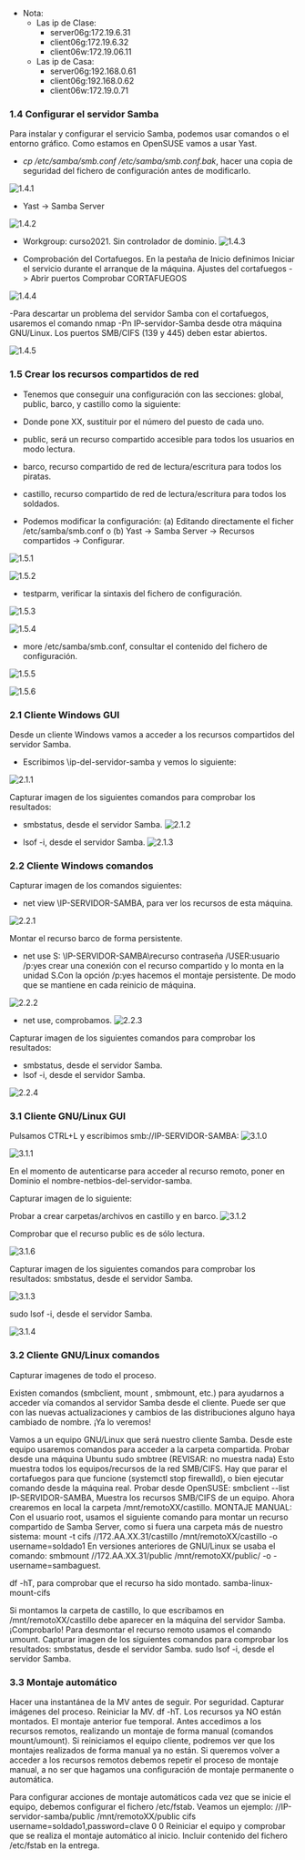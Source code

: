 - Nota:
  - Las ip de Clase:
    - server06g:172.19.6.31
    - client06g:172.19.6.32
    - client06w:172.19.06.11
  - Las ip de Casa:
    - server06g:192.168.0.61
    - client06g:192.168.0.62
    - client06w:172.19.0.71


### 1.4 Configurar el servidor Samba
Para instalar y configurar el servicio Samba, podemos usar comandos o el entorno gráfico. Como estamos en OpenSUSE vamos a usar Yast.

 - _cp /etc/samba/smb.conf /etc/samba/smb.conf.bak_, hacer una copia de seguridad del fichero de configuración antes de modificarlo.

 ![1.4.1](https://github.com/IsraelLemos/add2021-israel-lemos/blob/master/Samba-(OpenSUSE-y-Windows)/img/Captura%20de%20pantalla_2020-10-27_12-34-20.png?raw=true)

 - Yast -> Samba Server

 ![1.4.2](https://github.com/IsraelLemos/add2021-israel-lemos/blob/master/Samba-(OpenSUSE-y-Windows)/img/Captura%20de%20pantalla_2020-10-27_12-32-51.png?raw=true)


 - Workgroup: curso2021.
 Sin controlador de dominio.
![1.4.3](https://github.com/IsraelLemos/add2021-israel-lemos/blob/master/Samba-(OpenSUSE-y-Windows)/img/Captura%20de%20pantalla_2020-10-27_12-34-55.png?raw=true)

 - Comprobación del Cortafuegos. En la pestaña de Inicio definimos
Iniciar el servicio durante el arranque de la máquina.
Ajustes del cortafuegos -> Abrir puertos
Comprobar CORTAFUEGOS

 ![1.4.4](https://github.com/IsraelLemos/add2021-israel-lemos/blob/master/Samba-(OpenSUSE-y-Windows)/img/Captura%20de%20pantalla_2020-10-27_12-35-29.png?raw=true)



 -Para descartar un problema del servidor Samba con el cortafuegos, usaremos el comando nmap -Pn IP-servidor-Samba desde otra máquina GNU/Linux. Los puertos SMB/CIFS (139 y 445) deben estar abiertos.

 ![1.4.5](https://github.com/IsraelLemos/add2021-israel-lemos/blob/master/Samba-(OpenSUSE-y-Windows)/img/1.4.5.PNG?raw=true)

### 1.5 Crear los recursos compartidos de red


- Tenemos que conseguir una configuración con las secciones: global, public, barco, y castillo como la siguiente:

 - Donde pone XX, sustituir por el número del puesto de cada uno.

 - public, será un recurso compartido accesible para todos los usuarios en modo lectura.

 - barco, recurso compartido de red de lectura/escritura para todos los piratas.

 - castillo, recurso compartido de red de lectura/escritura para todos los soldados.


- Podemos modificar la configuración:
(a) Editando directamente el ficher /etc/samba/smb.conf o
(b) Yast -> Samba Server -> Recursos compartidos -> Configurar.

 ![1.5.1](https://github.com/IsraelLemos/add2021-israel-lemos/blob/master/Samba-(OpenSUSE-y-Windows)/img/Captura%20de%20pantalla_2020-10-27_12-52-38.png?raw=true)

 ![1.5.2](https://github.com/IsraelLemos/add2021-israel-lemos/blob/master/Samba-(OpenSUSE-y-Windows)/img/Captura%20de%20pantalla_2020-10-27_12-52-53.png?raw=true)


- testparm, verificar la sintaxis del fichero de configuración.

 ![1.5.3](https://github.com/IsraelLemos/add2021-israel-lemos/blob/master/Samba-(OpenSUSE-y-Windows)/img/Captura%20de%20pantalla_2020-10-27_12-53-44.png?raw=true)

 ![1.5.4](https://github.com/IsraelLemos/add2021-israel-lemos/blob/master/Samba-(OpenSUSE-y-Windows)/img/Captura%20de%20pantalla_2020-10-27_12-53-58.png?raw=true)


- more /etc/samba/smb.conf, consultar el contenido del fichero de configuración.

 ![1.5.5](https://github.com/IsraelLemos/add2021-israel-lemos/blob/master/Samba-(OpenSUSE-y-Windows)/img/Captura%20de%20pantalla_2020-10-27_12-54-36.png?raw=true)

 ![1.5.6](https://github.com/IsraelLemos/add2021-israel-lemos/blob/master/Samba-(OpenSUSE-y-Windows)/img/Captura%20de%20pantalla_2020-10-27_12-54-57.png?raw=true)


### 2.1 Cliente Windows GUI
Desde un cliente Windows vamos a acceder a los recursos compartidos del servidor Samba.

  - Escribimos \\ip-del-servidor-samba y vemos lo siguiente:

   ![2.1.1](https://github.com/IsraelLemos/add2021-israel-lemos/blob/master/Samba-(OpenSUSE-y-Windows)/img/Captura%20de%20pantalla_2020-11-02_09-06-59.png?raw=true)

Capturar imagen de los siguientes comandos para comprobar los resultados:

  - smbstatus, desde el servidor Samba.
    ![2.1.2](https://github.com/IsraelLemos/add2021-israel-lemos/blob/master/Samba-(OpenSUSE-y-Windows)/img/Captura.PNG?raw=true)

  - lsof -i, desde el servidor Samba.
    ![2.1.3](https://github.com/IsraelLemos/add2021-israel-lemos/blob/master/Samba-(OpenSUSE-y-Windows)/img/Captura-2.PNG?raw=true)


### 2.2 Cliente Windows comandos
Capturar imagen de los comandos siguientes:
- net view \\IP-SERVIDOR-SAMBA, para ver los recursos de esta máquina.

 ![2.2.1](https://github.com/IsraelLemos/add2021-israel-lemos/blob/master/Samba-(OpenSUSE-y-Windows)/img/Captura%20de%20pantalla_2020-11-02_09-17-25.png?raw=true)


Montar el recurso barco de forma persistente.

- net use S: \\IP-SERVIDOR-SAMBA\recurso contraseña /USER:usuario /p:yes crear una conexión con el recurso compartido y lo monta en la unidad S.Con la opción /p:yes hacemos el montaje persistente. De modo que se mantiene en cada reinicio de máquina.

 ![2.2.2](https://github.com/IsraelLemos/add2021-israel-lemos/blob/master/Samba-(OpenSUSE-y-Windows)/img/2.2.2.PNG?raw=true)
- net use, comprobamos.
 ![2.2.3](https://github.com/IsraelLemos/add2021-israel-lemos/blob/master/Samba-(OpenSUSE-y-Windows)/img/2.2.3.PNG?raw=true)

Capturar imagen de los siguientes comandos para comprobar los resultados:
- smbstatus, desde el servidor Samba.
- lsof -i, desde el servidor Samba.

![2.2.4](https://github.com/IsraelLemos/add2021-israel-lemos/blob/master/Samba-(OpenSUSE-y-Windows)/img/2.2.4.PNG?raw=true)




### 3.1 Cliente GNU/Linux GUI
Pulsamos CTRL+L y escribimos smb://IP-SERVIDOR-SAMBA:
![3.1.0](https://github.com/IsraelLemos/add2021-israel-lemos/blob/master/Samba-(OpenSUSE-y-Windows)/img/3.1.png?raw=true)

![3.1.1](https://github.com/IsraelLemos/add2021-israel-lemos/blob/master/Samba-(OpenSUSE-y-Windows)/img/3.1.5.PNG?raw=true)

En el momento de autenticarse para acceder al recurso remoto, poner en Dominio el nombre-netbios-del-servidor-samba.

Capturar imagen de lo siguiente:

Probar a crear carpetas/archivos en castillo y en barco.
![3.1.2](https://github.com/IsraelLemos/add2021-israel-lemos/blob/master/Samba-(OpenSUSE-y-Windows)/img/3.1.2.PNG?raw=true)



Comprobar que el recurso public es de sólo lectura.

![3.1.6]()






Capturar imagen de los siguientes comandos para comprobar los resultados:
smbstatus, desde el servidor Samba.

![3.1.3](https://github.com/IsraelLemos/add2021-israel-lemos/blob/master/Samba-(OpenSUSE-y-Windows)/img/3.1.3.PNG?raw=true)


sudo lsof -i, desde el servidor Samba.

![3.1.4](https://github.com/IsraelLemos/add2021-israel-lemos/blob/master/Samba-(OpenSUSE-y-Windows)/img/3.1.4.PNG?raw=true)

### 3.2 Cliente GNU/Linux comandos
Capturar imagenes de todo el proceso.

Existen comandos (smbclient, mount , smbmount, etc.) para ayudarnos a acceder vía comandos al servidor Samba desde el cliente. Puede ser que con las nuevas actualizaciones y cambios de las distribuciones alguno haya cambiado de nombre. ¡Ya lo veremos!

Vamos a un equipo GNU/Linux que será nuestro cliente Samba. Desde este equipo usaremos comandos para acceder a la carpeta compartida.
Probar desde una máquina Ubuntu sudo smbtree (REVISAR: no muestra nada)
Esto muestra todos los equipos/recursos de la red SMB/CIFS.
Hay que parar el cortafuegos para que funcione (systemctl stop firewalld), o bien
ejecutar comando desde la máquina real.
Probar desde OpenSUSE: smbclient --list IP-SERVIDOR-SAMBA, Muestra los recursos SMB/CIFS de un equipo.
Ahora crearemos en local la carpeta /mnt/remotoXX/castillo.
MONTAJE MANUAL: Con el usuario root, usamos el siguiente comando para montar un recurso compartido de Samba Server, como si fuera una carpeta más de nuestro sistema: mount -t cifs //172.AA.XX.31/castillo /mnt/remotoXX/castillo -o username=soldado1
En versiones anteriores de GNU/Linux se usaba el comando: smbmount //172.AA.XX.31/public /mnt/remotoXX/public/ -o -username=sambaguest.

df -hT, para comprobar que el recurso ha sido montado.
samba-linux-mount-cifs

Si montamos la carpeta de castillo, lo que escribamos en /mnt/remotoXX/castillo debe aparecer en la máquina del servidor Samba. ¡Comprobarlo!
Para desmontar el recurso remoto usamos el comando umount.
Capturar imagen de los siguientes comandos para comprobar los resultados:
smbstatus, desde el servidor Samba.
sudo lsof -i, desde el servidor Samba.

### 3.3 Montaje automático
Hacer una instantánea de la MV antes de seguir. Por seguridad.
Capturar imágenes del proceso.
Reiniciar la MV.
df -hT. Los recursos ya NO están montados. El montaje anterior fue temporal.
Antes accedimos a los recursos remotos, realizando un montaje de forma manual (comandos mount/umount). Si reiniciamos el equipo cliente, podremos ver que los montajes realizados de forma manual ya no están. Si queremos volver a acceder a los recursos remotos debemos repetir el proceso de montaje manual, a no ser que hagamos una configuración de montaje permanente o automática.

Para configurar acciones de montaje automáticos cada vez que se inicie el equipo, debemos configurar el fichero /etc/fstab. Veamos un ejemplo:
//IP-servidor-samba/public /mnt/remotoXX/public cifs username=soldado1,password=clave 0 0
Reiniciar el equipo y comprobar que se realiza el montaje automático al inicio.
Incluir contenido del fichero /etc/fstab en la entrega.
